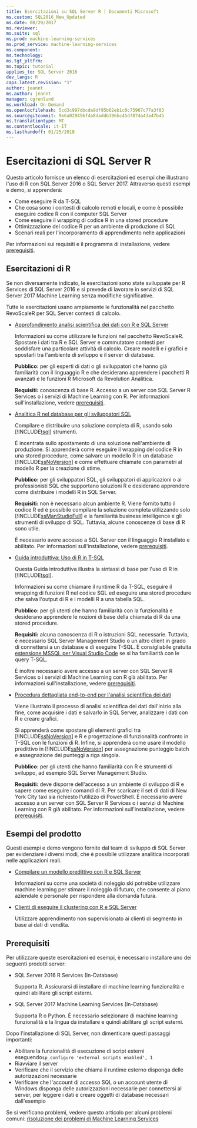 ```yaml
---
title: Esercitazioni su SQL Server R | Documenti Microsoft
ms.custom: SQL2016_New_Updated
ms.date: 08/29/2017
ms.reviewer: 
ms.suite: sql
ms.prod: machine-learning-services
ms.prod_service: machine-learning-services
ms.component: 
ms.technology: 
ms.tgt_pltfrm: 
ms.topic: tutorial
applies_to: SQL Server 2016
dev_langs: R
caps.latest.revision: "1"
author: jeannt
ms.author: jeannt
manager: cgronlund
ms.workload: On Demand
ms.openlocfilehash: 5cd3c997dbcda9df95b62eb1c0c75967c77a3f83
ms.sourcegitcommit: 9e6a029456f4a8daddb396bc45d7874a43a47b45
ms.translationtype: MT
ms.contentlocale: it-IT
ms.lasthandoff: 01/25/2018
---
```

# <a name="sql-server-r-tutorials"></a>Esercitazioni di SQL Server R

Questo articolo fornisce un elenco di esercitazioni ed esempi che illustrano l'uso di R con SQL Server 2016 o SQL Server 2017. Attraverso questi esempi e demo, si apprenderà:

+ Come eseguire R da T-SQL
+ Che cosa sono i contesti di calcolo remoti e locali, e come è possibile eseguire codice R con il computer SQL Server
+ Come eseguire il wrapping di codice R in una stored procedure
+ Ottimizzazione del codice R per un ambiente di produzione di SQL
+ Scenari reali per l'incorporamento di apprendimento nelle applicazioni

Per informazioni sui requisiti e il programma di installazione, vedere [prerequisiti](#bkmk_Prerequisites).

## <a name="bkmk_sqltutorials"></a>Esercitazioni di R

Se non diversamente indicato, le esercitazioni sono state sviluppate per R Services di SQL Server 2016 e si prevede di lavorare in servizi di SQL Server 2017 Machine Learning senza modifiche significative.

Tutte le esercitazioni usano ampiamente le funzionalità nel pacchetto RevoScaleR per SQL Server contesti di calcolo.

+ [Approfondimento analisi scientifica dei dati con R e SQL Server](../tutorials/deepdive-data-science-deep-dive-using-the-revoscaler-packages.md)

  Informazioni su come utilizzare le funzioni nel pacchetto RevoScaleR. Spostare i dati tra R e SQL Server e commutatore contesti per soddisfare una particolare attività di calcolo. Creare modelli e i grafici e spostarli tra l'ambiente di sviluppo e il server di database.

  **Pubblico:** per gli esperti di dati o gli sviluppatori che hanno già familiarità con il linguaggio R e che desiderano apprendere i pacchetti R avanzati e le funzioni R Microsoft da Revolution Analitica.

  **Requisiti:** conoscenza di base R. Accesso a un server con SQL Server R Services o i servizi di Machine Learning con R. Per informazioni sull'installazione, vedere [prerequisiti](#bkmk_Prerequisites).

+ [Analitica R nel database per gli sviluppatori SQL](../tutorials/sqldev-in-database-r-for-sql-developers.md)

  Compilare e distribuire una soluzione completa di R, usando solo [!INCLUDE[tsql](../../includes/tsql-md.md)] strumenti.

  È incentrata sullo spostamento di una soluzione nell'ambiente di produzione. Si apprenderà come eseguire il wrapping del codice R in una stored procedure, come salvare un modello R in un database [!INCLUDE[ssNoVersion](../../includes/ssnoversion-md.md)] e come effettuare chiamate con parametri al modello R per la creazione di stime.

  **Pubblico:** per gli sviluppatori SQL, gli sviluppatori di applicazioni o ai professionisti SQL che supportano soluzioni R e desiderano apprendere come distribuire i modelli R in SQL Server.

  **Requisiti:** non è necessario alcun ambiente R. Viene fornito tutto il codice R ed è possibile compilare la soluzione completa utilizzando solo [!INCLUDE[ssManStudioFull](../../includes/ssmanstudiofull-md.md)] e la familiarità business intelligence e gli strumenti di sviluppo di SQL. Tuttavia, alcune conoscenze di base di R sono utile.

  È necessario avere accesso a SQL Server con il linguaggio R installato e abilitato. Per informazioni sull'installazione, vedere [prerequisiti](#bkmk_Prerequisites).

+ [Guida introduttiva: Uso di R in T-SQL](../tutorials/rtsql-using-r-code-in-transact-sql-quickstart.md)

  Questa Guida introduttiva illustra la sintassi di base per l'uso di R in [!INCLUDE[tsql](../../includes/tsql-md.md)].

  Informazioni su come chiamare il runtime R da T-SQL, eseguire il wrapping di funzioni R nel codice SQL ed eseguire una stored procedure che salva l'output di R e i modelli R a una tabella SQL.

  **Pubblico:** per gli utenti che hanno familiarità con la funzionalità e desiderano apprendere le nozioni di base della chiamata di R da una stored procedure.

  **Requisiti:** alcuna conoscenza di R o istruzioni SQL necessarie. Tuttavia, è necessario SQL Server Management Studio o un altro client in grado di connettersi a un database e di eseguire T-SQL. È consigliabile gratuita [estensione MSSQL per Visual Studio Code](https://marketplace.visualstudio.com/items?itemName=ms-mssql.mssql) se si ha familiarità con le query T-SQL.

  È inoltre necessario avere accesso a un server con SQL Server R Services o i servizi di Machine Learning con R già abilitato. Per informazioni sull'installazione, vedere [prerequisiti](#bkmk_Prerequisites).

+ [Procedura dettagliata end-to-end per l'analisi scientifica dei dati](../tutorials/walkthrough-data-science-end-to-end-walkthrough.md)

  Viene illustrato il processo di analisi scientifica dei dati dall'inizio alla fine, come acquisire i dati e salvarlo in SQL Server, analizzare i dati con R e creare grafici.

  Si apprenderà come spostare gli elementi grafici tra [!INCLUDE[ssNoVersion](../../includes/ssnoversion-md.md)] e R e progettazione di funzionalità confronto in T-SQL con le funzioni di R. Infine, si apprenderà come usare il modello predittivo in [!INCLUDE[ssNoVersion](../../includes/ssnoversion-md.md)] per assegnazione punteggio batch e assegnazione dei punteggi a riga singola.

  **Pubblico:** per gli utenti che hanno familiarità con R e strumenti di sviluppo, ad esempio SQL Server Management Studio.

  **Requisiti:** deve disporre dell'accesso a un ambiente di sviluppo di R e sapere come eseguire i comandi di R. Per scaricare il set di dati di New York City taxi sia richiesto l'utilizzo di PowerShell. È necessario avere accesso a un server con SQL Server R Services o i servizi di Machine Learning con R già abilitato. Per informazioni sull'installazione, vedere [prerequisiti](#bkmk_Prerequisites).

## <a name ="bkmk_samples"></a>Esempi del prodotto

Questi esempi e demo vengono fornite dal team di sviluppo di SQL Server per evidenziare i diversi modi, che è possibile utilizzare analitica incorporati nelle applicazioni reali.

+ [Compilare un modello predittivo con R e SQL Server](https://microsoft.github.io/sql-ml-tutorials/R/rentalprediction)

  Informazioni su come una società di noleggio ski potrebbe utilizzare machine learning per stimare il noleggio di futuro, che consente al piano aziendale e personale per rispondere alla domanda futura.

+ [Clienti di eseguire il clustering con R e SQL Server](https://microsoft.github.io/sql-ml-tutorials/R/customerclustering/)

  Utilizzare apprendimento non supervisionato ai clienti di segmento in base ai dati di vendita.

## <a name="bkmk_Prerequisites"></a>Prerequisiti

Per utilizzare queste esercitazioni ed esempi, è necessario installare uno dei seguenti prodotti server:

+ SQL Server 2016 R Services (In-Database)
  
  Supporta R. Assicurarsi di installare di machine learning funzionalità e quindi abilitare gli script esterni.

+ SQL Server 2017 Machine Learning Services (In-Database)
  
  Supporta R o Python. È necessario selezionare di machine learning funzionalità e la lingua da installare e quindi abilitare gli script esterni.

Dopo l'installazione di SQL Server, non dimenticare questi passaggi importanti:

+ Abilitare la funzionalità di esecuzione di script esterni eseguendo`sp_configure 'external scripts enabled', 1`
+ Riavviare il server
+ Verificare che il servizio che chiama il runtime esterno disponga delle autorizzazioni necessarie
+ Verificare che l'account di accesso SQL o un account utente di Windows disponga delle autorizzazioni necessarie per connettersi al server, per leggere i dati e creare oggetti di database necessari dall'esempio

Se si verificano problemi, vedere questo articolo per alcuni problemi comuni: [risoluzione dei problemi di Machine Learning Services](../machine-learning-troubleshooting-faq.md)
